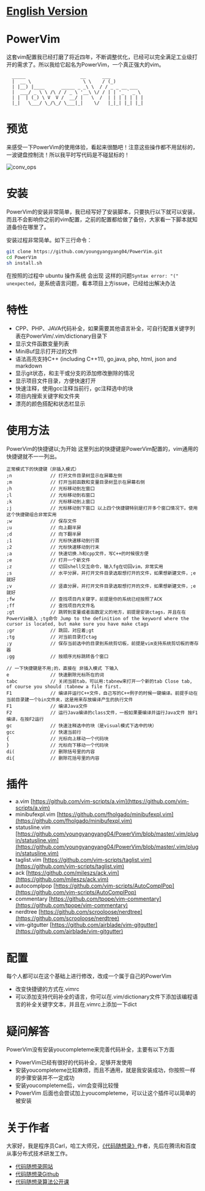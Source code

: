 # [English Version](./docs/README-en.md)

# PowerVim

这套vim配置我已经打磨了将近四年，不断调整优化，已经可以完全满足工业级打开的需求了。所以我给它起名为PowerVim，一个真正强大的vim。

```
  _____                    __      ___           
  |  __ \                   \ \    / (_)          
  | |__) |____      _____ _ _\ \  / / _ _ __ ___  
  |  ___/ _ \ \ /\ / / _ \ '__\ \/ / | | '_ ` _ \ 
  | |  | (_) \ V  V /  __/ |   \  /  | | | | | | | 
  |_|   \___/ \_/\_/ \___|_|    \/   |_|_| |_| |_|
```
# 预览

来感受一下PowerVim的使用体验，看起来很酷吧！注意这些操作都不用鼠标的，一波键盘控制流！所以我平时写代码是不碰鼠标的！

![conv_ops](https://github.com/youngyangyang04/Documents/blob/master/vim/vim_overview.gif)

# 安装

PowerVim的安装非常简单，我已经写好了安装脚本，只要执行以下就可以安装，而且不会影响你之前的vim配置，之前的配置都给做了备份，大家看一下脚本就知道备份在哪里了。

安装过程非常简单。如下三行命令：

```bash
git clone https://github.com/youngyangyang04/PowerVim.git
cd PowerVim
sh install.sh
```


在按照的过程中 ubuntu 操作系统 会出现 这样的问题`Syntax error: "(" unexpected`，是系统语言问题，看本项目上方issue，已经给出解决办法


# 特性

* CPP、PHP、JAVA代码补全，如果需要其他语言补全，可自行配置关键字列表在PowerVim/.vim/dictionary目录下
* 显示文件函数变量列表
* MiniBuf显示打开过的文件
* 语法高亮支持C++ (including C++11), go,java, php, html, json and markdown
* 显示git状态，和主干或分支的添加修改删除的情况
* 显示项目文件目录，方便快速打开
* 快速注释，使用gcc注释当前行，gc注释选中的块
* 项目内搜索关键字和文件夹
* 漂亮的颜色搭配和状态栏显示

# 使用方法
PowerVim的快捷键以;为开始
这里列出的快捷键是PowerVim配置的，vim通用的快捷键就不一一列出。
```
正常模式下的快捷键（非插入模式）
;n              // 打开文件目录树显示在屏幕左侧
;m              // 打开当前函数和变量目录树显示在屏幕右侧
;h              // 光标移动到左窗口 
;l              // 光标移动到右窗口
;k              // 光标移动到上窗口
;j              // 光标移动到下窗口 以上四个快捷键特别是打开多个窗口情况下。使用这个快捷键组合非常实用
;w              // 保存文件
;u              // 向上翻半屏
;d              // 向下翻半屏
;1              // 光标快速移动到行首
;2              // 光标快速移动到行末
;a              // 快速切换.h和cpp文件，写C++的时候很方便
;e              // 打开一个新文件
;z              // 切回shell交互命令，输入fg在切回vim，非常实用
;s              // 水平分屏，并打开文件目录选取想打开的文件，如果想新建文件，;e 就好 
;v              // 竖直分屏，并打开文件目录选取想打开的文件，如果想新建文件，;e 就好 
;fw             // 查找项目内关键字，前提是你的系统已经按照了ACK 
;ff             // 查找项目内文件名 
;gt             // 跳转到变量或者函数定义的地方，前提是安装ctags，并且在在PowerVim输入 ;tg命令 Jump to the definition of the keyword where the cursor is located, but make sure you have make ctags
;gr             // 跳回，对应着;gt
;tg             // 对当前目录打ctag 
;y              // 保存当前选中的目录到系统剪切板，前提是vim支持系统剪切板的寄存器
;gg             // 按顺序光标跳转各个窗口

// 一下快捷键是不用;的，直接在 非插入模式 下输入
e               // 快速删除光标所在的词 
tabc            // 关闭当前tab，可以用:tabnew来打开一个新的tab Close tab, of course you should :tabnew a file first. 
F1              // 编译并运行C++文件，自己写的C++例子的时候一键编译。前提手动在当前目录建一个bin文件夹，这是用来存放编译产生的执行文件 
F1              // 编译Java文件
F2              // 运行Java编译的class文件，一般如果要编译并运行Java文件 按F1编译，在按F2运行
gc              // 快速注释选中的块（是visual模式下选中的块） 
gcc             // 快速当前行
{               // 光标向上移动一个代码块
}               // 光标向下移动一个代码块
di(             // 删除括号里的内容
di{             // 删除花括号里的内容
```
# 插件
* a.vim [https://github.com/vim-scripts/a.vim](https://github.com/vim-scripts/a.vim)
* minibufexpl.vim [https://github.com/fholgado/minibufexpl.vim](https://github.com/fholgado/minibufexpl.vim)
* statusline.vim [https://github.com/youngyangyang04/PowerVim/blob/master/.vim/plugin/statusline.vim](https://github.com/youngyangyang04/PowerVim/blob/master/.vim/plugin/statusline.vim)
* taglist.vim [https://github.com/vim-scripts/taglist.vim](https://github.com/vim-scripts/taglist.vim)
* ack [https://github.com/mileszs/ack.vim](https://github.com/mileszs/ack.vim)
* autocomplpop [https://github.com/vim-scripts/AutoComplPop](https://github.com/vim-scripts/AutoComplPop)
* commentary [https://github.com/tpope/vim-commentary](https://github.com/tpope/vim-commentary)
* nerdtree [https://github.com/scrooloose/nerdtree](https://github.com/scrooloose/nerdtree) 
* vim-gitgutter [https://github.com/airblade/vim-gitgutter](https://github.com/airblade/vim-gitgutter)

# 配置
每个人都可以在这个基础上进行修改，改成一个属于自己的PowerVim
* 改变快捷键的方式在.vimrc
* 可以添加支持代码补全的语言，你可以在.vim/dictionary文件下添加该编程语言的补全关键字文本，并且在.vimrc上添加一下dict

# 疑问解答
PowerVim没有安装youcompleteme来完善代码补全，主要有以下方面
* PowerVim已经有很好的代码补全，足够开发使用 
* 安装youcompleteme比较麻烦，而且不通用，就是我安装成功，你按照一样的步骤安装并不一定成功 
* 安装youcompleteme后，vim会变得比较慢 
* PowerVim 后面也会尝试加上youcompleteme，可以让这个插件可以简单的被安装 

# 关于作者

大家好，我是程序员Carl，哈工大师兄，[《代码随想录》](https://programmercarl.com/other/publish.html)作者，先后在腾讯和百度从事分布式技术研发工作。 

* [代码随想录网站](https://programmercarl.com)
* [代码随想录Github](https://github.com/youngyangyang04/leetcode-master)
* [代码随想录算法公开课](https://www.bilibili.com/video/BV1fA4y1o715)





